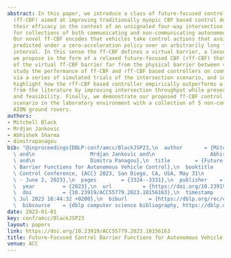 ```yaml
---
abstract: In this paper, we introduce a class of future-focused control barrier functions
  (ff-CBF) aimed at improving traditionally myopic CBF based control design and study
  their efficacy in the context of an unsignaled four-way intersection crossing problem
  for collections of both communicating and non-communicating autonomous vehicles.
  Our novel ff-CBF encodes that vehicles take control actions that avoid collisions
  predicted under a zero-acceleration policy over an arbitrarily long future time
  interval. In this sense the ff-CBF defines a virtual barrier, a loosening of which
  we propose in the form of a relaxed future-focused CBF (rff-CBF) that allows a relaxation
  of the virtual ff-CBF barrier far from the physical barrier between vehicles. We
  study the performance of ff-CBF and rff-CBF based controllers on communicating vehicles
  via a series of simulated trials of the intersection scenario, and in particular
  highlight how the rff-CBF based controller empirically outperforms a benchmark controller
  from the literature by improving intersection throughput while preserving safety
  and feasibility. Finally, we demonstrate our proposed ff-CBF control law on an intersection
  scenario in the laboratory environment with a collection of 5 non-communicating
  AION ground rovers.
authors:
- Mitchell Black
- Mrdjan Jankovic
- Abhishek Sharma
- dimitrapanagou
bib: "@inproceedings{DBLP:conf/amcc/BlackJSP23,\n  author       = {Mitchell Black\
  \ and\n                  Mrdjan Jankovic and\n                  Abhishek Sharma\
  \ and\n                  Dimitra Panagou},\n  title        = {Future-Focused Control\
  \ Barrier Functions for Autonomous Vehicle Control},\n  booktitle    = {American\
  \ Control Conference, {ACC} 2023, San Diego, CA, USA, May 31\n                 \
  \ - June 2, 2023},\n  pages        = {3324--3331},\n  publisher    = {{IEEE}},\n\
  \  year         = {2023},\n  url          = {https://doi.org/10.23919/ACC55779.2023.10156163},\n\
  \  doi          = {10.23919/ACC55779.2023.10156163},\n  timestamp    = {Tue, 11\
  \ Jul 2023 16:44:32 +0200},\n  biburl       = {https://dblp.org/rec/conf/amcc/BlackJSP23.bib},\n\
  \  bibsource    = {dblp computer science bibliography, https://dblp.org}\n}"
date: 2023-01-01
key: conf/amcc/BlackJSP23
layout: papers
link: https://doi.org/10.23919/ACC55779.2023.10156163
title: Future-Focused Control Barrier Functions for Autonomous Vehicle Control.
venue: ACC
---
```

